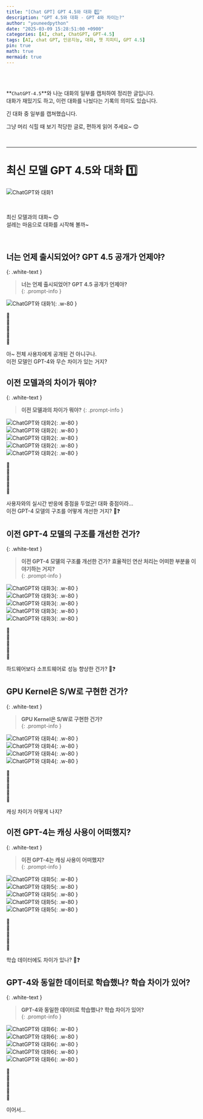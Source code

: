 ```yaml
---
title: "[Chat GPT] GPT 4.5와 대화 1️⃣"
description: "GPT 4.5와 대화 - GPT 4와 차이는?"
author: "youneedpython"
date: "2025-03-09 15:28:51:00 +0900" 
categories: [AI, chat, ChatGPT, GPT-4.5]
tags: [AI, chat GPT, 인공지능, 대화, 챗 지피티, GPT 4.5]
pin: true
math: true
mermaid: true
---
```


<br/><br/>

**`ChatGPT-4.5`**와 나눈 대화의 일부를 캡처하여 정리한 글입니다.    
대화가 재밌기도 하고, 이런 대화를 나눴다는 기록의 의미도 있습니다.  

긴 대화 중 일부를 캡쳐했습니다.  

그냥 머리 식힐 때 보기 적당한 글로, 편하게 읽어 주세요~ 😊  

<br/>

--- 

# 최신 모델 GPT 4.5와 대화 1️⃣

![ChatGPT와 대화1](../assets/img/2025-03-09/chatGPT.png)

<br/>

최신 모델과의 대화~ 😊  
설레는 마음으로 대화를 시작해 볼까~  

<br/>

## 너는 언제 출시되었어? GPT 4.5 공개가 언제야?
{: .white-text }
> **너는 언제 출시되었어? GPT 4.5 공개가 언제야?**  
{: .prompt-info }

![ChatGPT와 대화1](../assets/img/2025-03-09/chatGPT-01.png){: .w-80 }  

🌿<br/>
🌿<br/>
🌿<br/>
🌿<br/>
🌿<br/>
 
아~ 전체 사용자에게 공개된 건 아니구나.  
이전 모델인 GPT-4와 무슨 차이가 있는 거지? 

## 이전 모델과의 차이가 뭐야?
{: .white-text }
> **이전 모델과의 차이가 뭐야?**
{: .prompt-info }

![ChatGPT와 대화2](../assets/img/2025-03-09/chatGPT-02-1.png){: .w-80 }  
![ChatGPT와 대화2](../assets/img/2025-03-09/chatGPT-02-2.png){: .w-80 }  
![ChatGPT와 대화2](../assets/img/2025-03-09/chatGPT-02-3.png){: .w-80 }  
![ChatGPT와 대화2](../assets/img/2025-03-09/chatGPT-02-4.png){: .w-80 }  
![ChatGPT와 대화2](../assets/img/2025-03-09/chatGPT-02-5.png){: .w-80 }  

🌿<br/>
🌿<br/>
🌿<br/>
🌿<br/>
🌿<br/>

사용자와의 실시간 반응에 중점을 두었군! 대화 중점이라...  
이전 GPT-4 모델의 구조를 어떻게 개선한 거지? 🤔❓    

## 이전 GPT-4 모델의 구조를 개선한 건가?
{: .white-text }
> **이전 GPT-4 모델의 구조를 개선한 건가? 효율적인 연산 처리는 어떠한 부분을 이야기하는 거지?**  
{: .prompt-info }

![ChatGPT와 대화3](../assets/img/2025-03-09/chatGPT-03-1.png){: .w-80 }  
![ChatGPT와 대화3](../assets/img/2025-03-09/chatGPT-03-2.png){: .w-80 }  
![ChatGPT와 대화3](../assets/img/2025-03-09/chatGPT-03-3.png){: .w-80 }  
![ChatGPT와 대화3](../assets/img/2025-03-09/chatGPT-03-4.png){: .w-80 }  
![ChatGPT와 대화3](../assets/img/2025-03-09/chatGPT-03-5.png){: .w-80 }  

🌿<br/>
🌿<br/>
🌿<br/>
🌿<br/>
🌿<br/>

하드웨어보다 소프트웨어로 성능 향상한 건가? 🤔❓    

## GPU Kernel은 S/W로 구현한 건가?
{: .white-text }
> **GPU Kernel은 S/W로 구현한 건가?**  
{: .prompt-info }
 
![ChatGPT와 대화4](../assets/img/2025-03-09/chatGPT-04-1.png){: .w-80 }  
![ChatGPT와 대화4](../assets/img/2025-03-09/chatGPT-04-2.png){: .w-80 }  
![ChatGPT와 대화4](../assets/img/2025-03-09/chatGPT-04-3.png){: .w-80 }  
![ChatGPT와 대화4](../assets/img/2025-03-09/chatGPT-04-4.png){: .w-80 }  

🌿<br/>
🌿<br/>
🌿<br/>
🌿<br/>
🌿<br/>

캐싱 차이가 어떻게 나지?    

## 이전 GPT-4는 캐싱 사용이 어떠했지?
{: .white-text }
> **이전 GPT-4는 캐싱 사용이 어떠했지?**  
{: .prompt-info }

![ChatGPT와 대화5](../assets/img/2025-03-09/chatGPT-05-1.png){: .w-80 }  
![ChatGPT와 대화5](../assets/img/2025-03-09/chatGPT-05-2.png){: .w-80 }  
![ChatGPT와 대화5](../assets/img/2025-03-09/chatGPT-05-3.png){: .w-80 }  
![ChatGPT와 대화5](../assets/img/2025-03-09/chatGPT-05-4.png){: .w-80 }  
![ChatGPT와 대화5](../assets/img/2025-03-09/chatGPT-05-5.png){: .w-80 }  

🌿<br/>
🌿<br/>
🌿<br/>
🌿<br/>
🌿<br/>

학습 데이터에도 차이가 있나? 🤔❓  

## GPT-4와 동일한 데이터로 학습했나? 학습 차이가 있어?
{: .white-text }
> **GPT-4와 동일한 데이터로 학습했나? 학습 차이가 있어?**  
{: .prompt-info }

![ChatGPT와 대화6](../assets/img/2025-03-09/chatGPT-06-1.png){: .w-80 }   
![ChatGPT와 대화6](../assets/img/2025-03-09/chatGPT-06-2.png){: .w-80 }   
![ChatGPT와 대화6](../assets/img/2025-03-09/chatGPT-06-3.png){: .w-80 }  
![ChatGPT와 대화6](../assets/img/2025-03-09/chatGPT-06-4.png){: .w-80 }  
![ChatGPT와 대화6](../assets/img/2025-03-09/chatGPT-06-5.png){: .w-80 }  

🌿<br/>
🌿<br/>
🌿<br/>
🌿<br/>
🌿<br/>

이어서...  

